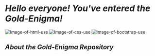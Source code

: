 # ***Hello everyone! You've entered the Gold-Enigma!***

![Image-of-html-use](https://img.shields.io/badge/HTML-95.6%25-red)
![Image-of-css-use](https://img.shields.io/badge/CSS-4.4%25-purple)
![Image-of-bootstrap-use](https://img.shields.io/badge/Bootstrap-lots%20of%20it-blue)

## *About the Gold-Enigma Repository*

